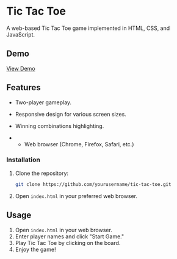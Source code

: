 # Tic Tac Toe

A  web-based Tic Tac Toe game implemented in HTML, CSS, and JavaScript.

## Demo

[View Demo](#) <!-- Add a link to the live demo if available -->

## Features

- Two-player gameplay.
- Responsive design for various screen sizes.
- Winning combinations highlighting.

- - Web browser (Chrome, Firefox, Safari, etc.)

### Installation

1. Clone the repository:

    ```bash
    git clone https://github.com/yourusername/tic-tac-toe.git
    ```

2. Open `index.html` in your preferred web browser.

## Usage

1. Open `index.html` in your web browser.
2. Enter player names and click "Start Game."
3. Play Tic Tac Toe by clicking on the board.
4. Enjoy the game!
